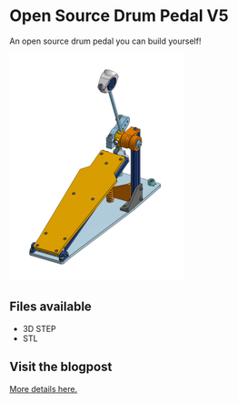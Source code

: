 # Open Source Drum Pedal V5
An open source drum pedal you can build yourself!

<img src="./images/OpenSourceDrumPedal_V5.png">

## Files available
* 3D STEP
* STL

## Visit the blogpost
[More details here.](https://woodencase01.netlify.app/blog/the-open-source-drum-pedal-v5/)